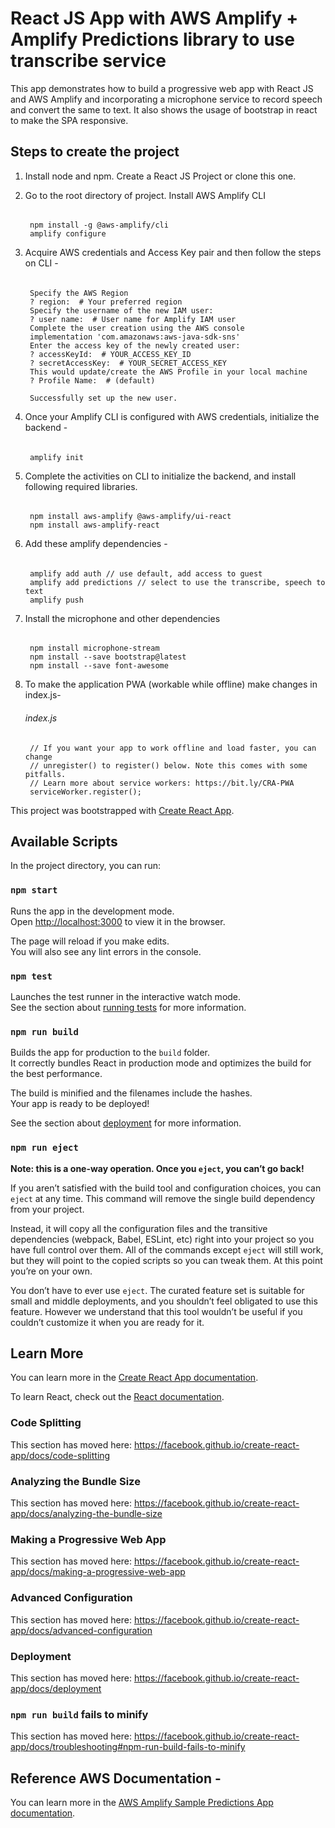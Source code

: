 # React JS App with AWS Amplify + Amplify Predictions library to use transcribe service
This app demonstrates how to build a progressive web app with React JS and AWS Amplify and incorporating a microphone service to record speech and convert the same to text.
It also shows the usage of bootstrap in react to make the SPA responsive.

## Steps to create the project
1. Install node and npm. Create a React JS Project or clone this one.

2. Go to the root directory of project. Install AWS Amplify CLI 
   
    ######
        npm install -g @aws-amplify/cli
        amplify configure
        
3. Acquire AWS credentials and Access Key pair and then follow the steps on CLI -  

    ######
        Specify the AWS Region
        ? region:  # Your preferred region
        Specify the username of the new IAM user:
        ? user name:  # User name for Amplify IAM user
        Complete the user creation using the AWS console
        implementation 'com.amazonaws:aws-java-sdk-sns'
        Enter the access key of the newly created user:
        ? accessKeyId:  # YOUR_ACCESS_KEY_ID
        ? secretAccessKey:  # YOUR_SECRET_ACCESS_KEY
        This would update/create the AWS Profile in your local machine
        ? Profile Name:  # (default)
        
        Successfully set up the new user.

4. Once your Amplify CLI is configured with AWS credentials, initialize the backend -
   
    ######
        amplify init
        
5. Complete the activities on CLI to initialize the backend, and install following required libraries.  
    ######
        npm install aws-amplify @aws-amplify/ui-react
        npm install aws-amplify-react

6. Add these amplify dependencies - 
    ######
        amplify add auth // use default, add access to guest
        amplify add predictions // select to use the transcribe, speech to text
        amplify push

7. Install the microphone and other dependencies 
    ######
        npm install microphone-stream
        npm install --save bootstrap@latest
        npm install --save font-awesome

8. To make the application PWA (workable while offline) make changes in index.js-
    ###### index.js
        // If you want your app to work offline and load faster, you can change
        // unregister() to register() below. Note this comes with some pitfalls.
        // Learn more about service workers: https://bit.ly/CRA-PWA
        serviceWorker.register(); 
       
This project was bootstrapped with [Create React App](https://github.com/facebook/create-react-app).

## Available Scripts

In the project directory, you can run:

### `npm start`

Runs the app in the development mode.<br />
Open [http://localhost:3000](http://localhost:3000) to view it in the browser.

The page will reload if you make edits.<br />
You will also see any lint errors in the console.

### `npm test`

Launches the test runner in the interactive watch mode.<br />
See the section about [running tests](https://facebook.github.io/create-react-app/docs/running-tests) for more information.

### `npm run build`

Builds the app for production to the `build` folder.<br />
It correctly bundles React in production mode and optimizes the build for the best performance.

The build is minified and the filenames include the hashes.<br />
Your app is ready to be deployed!

See the section about [deployment](https://facebook.github.io/create-react-app/docs/deployment) for more information.

### `npm run eject`

**Note: this is a one-way operation. Once you `eject`, you can’t go back!**

If you aren’t satisfied with the build tool and configuration choices, you can `eject` at any time. This command will remove the single build dependency from your project.

Instead, it will copy all the configuration files and the transitive dependencies (webpack, Babel, ESLint, etc) right into your project so you have full control over them. All of the commands except `eject` will still work, but they will point to the copied scripts so you can tweak them. At this point you’re on your own.

You don’t have to ever use `eject`. The curated feature set is suitable for small and middle deployments, and you shouldn’t feel obligated to use this feature. However we understand that this tool wouldn’t be useful if you couldn’t customize it when you are ready for it.

## Learn More

You can learn more in the [Create React App documentation](https://facebook.github.io/create-react-app/docs/getting-started).

To learn React, check out the [React documentation](https://reactjs.org/).

### Code Splitting

This section has moved here: https://facebook.github.io/create-react-app/docs/code-splitting

### Analyzing the Bundle Size

This section has moved here: https://facebook.github.io/create-react-app/docs/analyzing-the-bundle-size

### Making a Progressive Web App

This section has moved here: https://facebook.github.io/create-react-app/docs/making-a-progressive-web-app

### Advanced Configuration

This section has moved here: https://facebook.github.io/create-react-app/docs/advanced-configuration

### Deployment

This section has moved here: https://facebook.github.io/create-react-app/docs/deployment

### `npm run build` fails to minify

This section has moved here: https://facebook.github.io/create-react-app/docs/troubleshooting#npm-run-build-fails-to-minify

## Reference AWS Documentation - 
You can learn more in the [AWS Amplify Sample Predictions App documentation](https://docs.amplify.aws/lib/predictions/sample/q/platform/js#sample-react-app).
